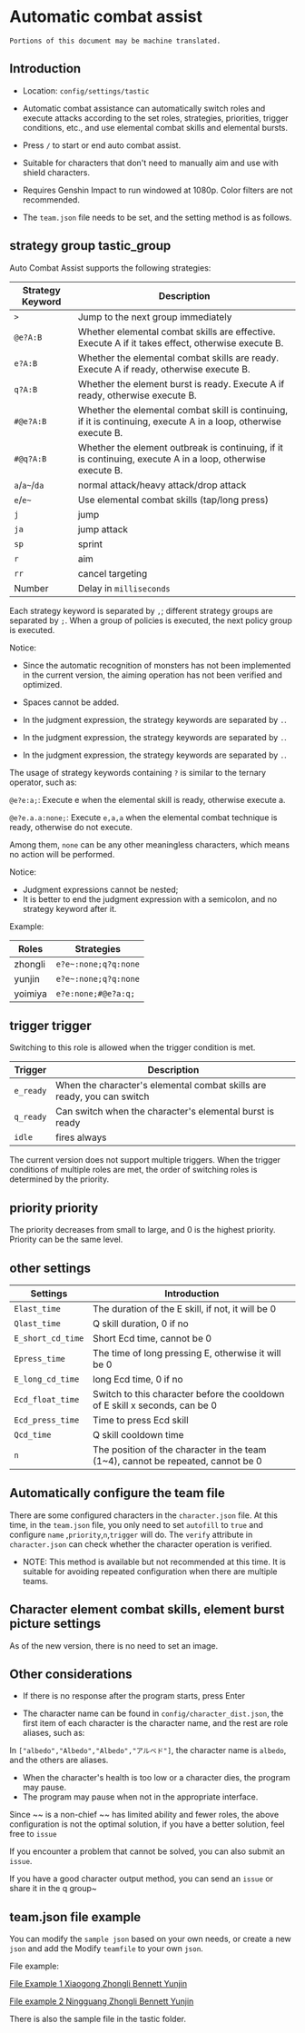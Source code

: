 # Automatic combat assist

```
Portions of this document may be machine translated.
```

## Introduction

- Location: `config/settings/tastic`

- Automatic combat assistance can automatically switch roles and execute attacks according to the set roles, strategies, priorities, trigger conditions, etc., and use elemental combat skills and elemental bursts.

- Press `/` to start or end auto combat assist.

- Suitable for characters that don't need to manually aim and use with shield characters.

- Requires Genshin Impact to run windowed at 1080p. Color filters are not recommended.

- The `team.json` file needs to be set, and the setting method is as follows.

## strategy group tastic_group

Auto Combat Assist supports the following strategies:

| Strategy Keyword | Description |
|---------------|----------------------------------|
| `>` | Jump to the next group immediately |
| `@e?A:B` | Whether elemental combat skills are effective. Execute A if it takes effect, otherwise execute B. |
| `e?A:B` | Whether the elemental combat skills are ready. Execute A if ready, otherwise execute B. |
| `q?A:B` | Whether the element burst is ready. Execute A if ready, otherwise execute B. |
| `#@e?A:B` | Whether the elemental combat skill is continuing, if it is continuing, execute A in a loop, otherwise execute B. |
| `#@q?A:B` | Whether the element outbreak is continuing, if it is continuing, execute A in a loop, otherwise execute B. |
| `a`/`a~`/`da` | normal attack/heavy attack/drop attack |
| `e`/`e~` | Use elemental combat skills (tap/long press) |
| `j` | jump |
| `ja` | jump attack |
| `sp` | sprint |
| `r` | aim |
| `rr` | cancel targeting |
| Number | Delay in `milliseconds` |

Each strategy keyword is separated by `,`; different strategy groups are separated by `;`. When a group of policies is executed, the next policy group is executed.

Notice:

- Since the automatic recognition of monsters has not been implemented in the current version, the aiming operation has not been verified and optimized.
- Spaces cannot be added.

- In the judgment expression, the strategy keywords are separated by `.`.
- In the judgment expression, the strategy keywords are separated by `.`.
- In the judgment expression, the strategy keywords are separated by `.`.

The usage of strategy keywords containing `?` is similar to the ternary operator, such as:

`@e?e:a;`: Execute e when the elemental skill is ready, otherwise execute a.

`@e?e.a.a:none;`: Execute `e,a,a` when the elemental combat technique is ready, otherwise do not execute.

Among them, `none` can be any other meaningless characters, which means no action will be performed.

Notice:

- Judgment expressions cannot be nested;
- It is better to end the judgment expression with a semicolon, and no strategy keyword after it.

Example:

| Roles | Strategies |
|---------|----------------------|
| zhongli | `e?e~:none;q?q:none` |
| yunjin | `e?e~:none;q?q:none` |
| yoimiya | `e?e:none;#@e?a:q;` |

## trigger trigger

Switching to this role is allowed when the trigger condition is met.

| Trigger | Description |
|-----------|-------------------|
| `e_ready` | When the character's elemental combat skills are ready, you can switch |
| `q_ready` | Can switch when the character's elemental burst is ready |
| `idle` | fires always |

The current version does not support multiple triggers.
When the trigger conditions of multiple roles are met, the order of switching roles is determined by the priority.

## priority priority

The priority decreases from small to large, and 0 is the highest priority.
Priority can be the same level.

## other settings

| Settings | Introduction |
|--------------------|--------------------------|
| `Elast_time` | The duration of the E skill, if not, it will be 0 |
| `Qlast_time` | Q skill duration, 0 if no |
| `E_short_cd_time` | Short Ecd time, cannot be 0 |
| `Epress_time` | The time of long pressing E, otherwise it will be 0 |
| `E_long_cd_time` | long Ecd time, 0 if no |
| `Ecd_float_time` | Switch to this character before the cooldown of E skill x seconds, can be 0 |
| `Ecd_press_time` | Time to press Ecd skill |
| `Qcd_time`| Q skill cooldown time|
| `n` | The position of the character in the team (1~4), cannot be repeated, cannot be 0 |

## Automatically configure the team file

There are some configured characters in the `character.json` file. At this time, in the `team.json` file, you only need to set `autofill` to `true` and configure `name`
,`priority`,`n`,`trigger` will do.
The `verify` attribute in `character.json` can check whether the character operation is verified.

- NOTE: This method is available but not recommended at this time. It is suitable for avoiding repeated configuration when there are multiple teams.

## Character element combat skills, element burst picture settings

As of the new version, there is no need to set an image.

## Other considerations

- If there is no response after the program starts, press Enter

- The character name can be found in `config/character_dist.json`, the first item of each character is the character name, and the rest are role aliases, such as:

In `["albedo","Albedo","Albedo","アルベド"]`, the character name is `albedo`, and the others are aliases.

- When the character's health is too low or a character dies, the program may pause.
- The program may pause when not in the appropriate interface.

Since ~~ is a non-chief ~~ has limited ability and fewer roles, the above configuration is not the optimal solution, if you have a better solution, feel free to `issue`

If you encounter a problem that cannot be solved, you can also submit an `issue`.

If you have a good character output method, you can send an `issue` or share it in the q group~

## team.json file example

You can modify the `sample json` based on your own needs, or create a new `json` and add the
Modify `teamfile` to your own `json`.

File example:

[File Example 1 Xiaogong Zhongli Bennett Yunjin](./team_example1.json)

[File example 2 Ningguang Zhongli Bennett Yunjin](./team_example2.json)

There is also the sample file in the tastic folder.